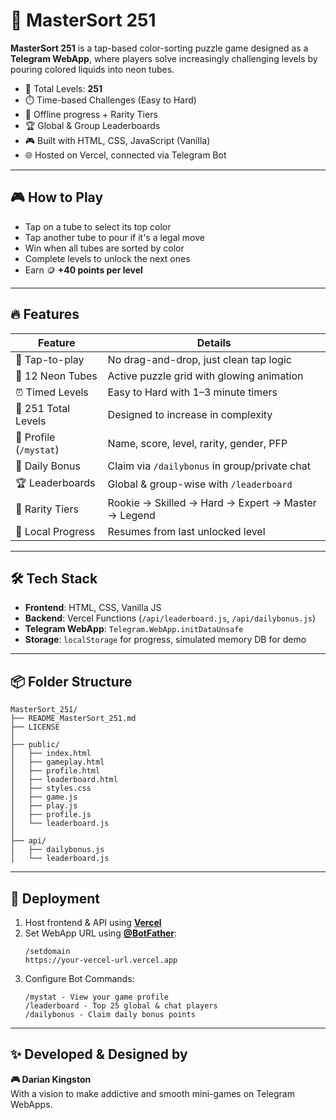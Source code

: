 # 🧩 MasterSort 251

**MasterSort 251** is a tap-based color-sorting puzzle game designed as a **Telegram WebApp**, where players solve increasingly challenging levels by pouring colored liquids into neon tubes.

- 🔮 Total Levels: **251**
- ⏱️ Time-based Challenges (Easy to Hard)
- 🧠 Offline progress + Rarity Tiers
- 🏆 Global & Group Leaderboards
- 🎮 Built with HTML, CSS, JavaScript (Vanilla)
- 🌐 Hosted on Vercel, connected via Telegram Bot

---

## 🎮 How to Play

- Tap on a tube to select its top color
- Tap another tube to pour if it's a legal move
- Win when all tubes are sorted by color
- Complete levels to unlock the next ones
- Earn 🪙 **+40 points per level**

---

## 🔥 Features

| Feature               | Details                                        |
|-----------------------|------------------------------------------------|
| 🎯 Tap-to-play        | No drag-and-drop, just clean tap logic        |
| 🧪 12 Neon Tubes      | Active puzzle grid with glowing animation      |
| ⏰ Timed Levels        | Easy to Hard with 1–3 minute timers            |
| 🧩 251 Total Levels    | Designed to increase in complexity             |
| 👤 Profile (`/mystat`) | Name, score, level, rarity, gender, PFP        |
| 🎁 Daily Bonus        | Claim via `/dailybonus` in group/private chat |
| 🏆 Leaderboards       | Global & group-wise with `/leaderboard`       |
| 👑 Rarity Tiers        | Rookie → Skilled → Hard → Expert → Master → Legend |
| 💾 Local Progress     | Resumes from last unlocked level              |

---

## 🛠 Tech Stack

- **Frontend**: HTML, CSS, Vanilla JS
- **Backend**: Vercel Functions (`/api/leaderboard.js`, `/api/dailybonus.js`)
- **Telegram WebApp**: `Telegram.WebApp.initDataUnsafe`
- **Storage**: `localStorage` for progress, simulated memory DB for demo

---

## 📦 Folder Structure

```
MasterSort_251/
├── README_MasterSort_251.md
├── LICENSE
│
├── public/
│   ├── index.html
│   ├── gameplay.html
│   ├── profile.html
│   ├── leaderboard.html
│   ├── styles.css
│   ├── game.js
│   ├── play.js
│   ├── profile.js
│   └── leaderboard.js
│
├── api/
│   ├── dailybonus.js
│   └── leaderboard.js
```

---

## 🚀 Deployment

1. Host frontend & API using **[Vercel](https://vercel.com/)**
2. Set WebApp URL using **[@BotFather](https://t.me/BotFather)**:
   ```
   /setdomain
   https://your-vercel-url.vercel.app
   ```
3. Configure Bot Commands:
   ```
   /mystat - View your game profile
   /leaderboard - Top 25 global & chat players
   /dailybonus - Claim daily bonus points
   ```

---

## ✨ Developed & Designed by

**🎮 Darian Kingston**  
With a vision to make addictive and smooth mini-games on Telegram WebApps.
